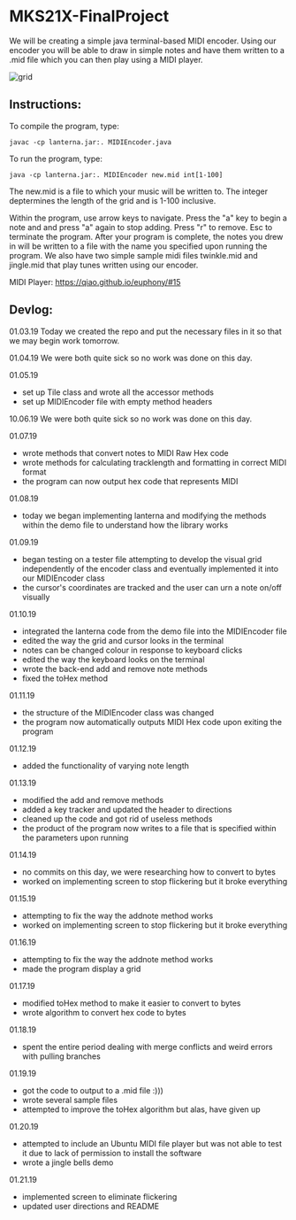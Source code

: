 # MKS21X-FinalProject
We will be creating a simple java terminal-based MIDI encoder. Using our encoder you will be able to draw in simple notes and have them written to a .mid file which you can then play using a MIDI player.

![grid](https://imgur.com/GjzXbsT.png)


## Instructions:
To compile the program, type:
```
javac -cp lanterna.jar:. MIDIEncoder.java
```

To run the program, type:

```
java -cp lanterna.jar:. MIDIEncoder new.mid int[1-100]
```
The new.mid is a file to which your music will be written to.
The integer deptermines the length of the grid and is 1-100 inclusive.

Within the program, use arrow keys to navigate. Press the "a" key to begin a note and and press "a" again to stop adding. Press "r" to remove. Esc to terminate the program. After your program is complete, the notes you drew in will be written to a file with the name you specified upon running the program.
We also have two simple sample midi files twinkle.mid and jingle.mid that play tunes written using our encoder.

MIDI Player:
https://qiao.github.io/euphony/#15

## Devlog:
01.03.19
Today we created the repo and put the necessary files in it so that we may begin work tomorrow.

01.04.19
We were both quite sick so no work was done on this day.

01.05.19
- set up Tile class and wrote all the accessor methods
- set up MIDIEncoder file with empty method headers

10.06.19
We were both quite sick so no work was done on this day.

01.07.19
- wrote methods that convert notes to MIDI Raw Hex code
- wrote methods for calculating tracklength and formatting in correct MIDI format
- the program can now output hex code that represents MIDI

01.08.19
- today we began implementing lanterna and modifying the methods within the demo file to understand how the library works

01.09.19
- began testing on a tester file attempting to develop the visual grid independently of the encoder class and eventually implemented it into our MIDIEncoder class
- the cursor's coordinates are tracked and the user can urn a note on/off visually

01.10.19
- integrated the lanterna code from the demo file into the MIDIEncoder file
- edited the way the grid and cursor looks in the terminal
- notes can be changed colour in response to keyboard clicks
- edited the way the keyboard looks on the terminal
- wrote the back-end add and remove note methods
- fixed the toHex method

01.11.19
- the structure of the MIDIEncoder class was changed
- the program now automatically outputs MIDI Hex code upon exiting the program

01.12.19
- added the functionality of varying note length

01.13.19
- modified the add and remove methods
- added a key tracker and updated the header to directions
- cleaned up the code and got rid of useless methods
- the product of the program now writes to a file that is specified within the parameters upon running

01.14.19
- no commits on this day, we were researching how to convert to bytes
- worked on implementing screen to stop flickering but it broke everything

01.15.19
- attempting to fix the way the addnote method works
- worked on implementing screen to stop flickering but it broke everything

01.16.19
- attempting to fix the way the addnote method works
- made the program display a grid

01.17.19
- modified toHex method to make it easier to convert to bytes
- wrote algorithm to convert hex code to bytes

01.18.19
- spent the entire period dealing with merge conflicts and weird errors with pulling branches

01.19.19
- got the code to output to a .mid file :)))
- wrote several sample files
- attempted to improve the toHex algorithm but alas, have given up

01.20.19
- attempted to include an Ubuntu MIDI file player but was not able to test it due to lack of permission to install the software
- wrote a jingle bells demo 

01.21.19
- implemented screen to eliminate flickering
- updated user directions and README
